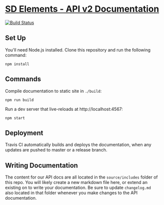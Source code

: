 # [SD Elements - API v2 Documentation](https://api.sdelements.com)

[![Build Status](https://travis-ci.org/sdelements/slate.svg?branch=master)](https://travis-ci.org/sdelements/slate)

## Set Up

You'll need Node.js installed. Clone this repository and run the following command:

```shell
npm install
```

## Commands

Compile documentation to static site in `./build`:

```shell
npm run build
```

Run a dev server that live-reloads at http://localhost:4567:

```shell
npm start
```

## Deployment

Travis CI automatically builds and deploys the documentation, when any updates are pushed to master or a release branch.


## Writing Documentation

The content for our API docs are all located in the `source/includes` folder of this repo. You will likely create a new markdown file here, or extend an existing on to write your documentation. Be sure to update `changelog.md` also located in that folder whenever you make changes to the API documentation.
